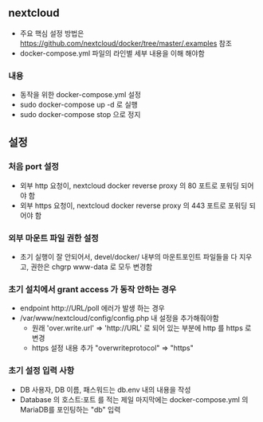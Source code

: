 ## nextcloud 
- 주요 핵심 설정 방법은 https://github.com/nextcloud/docker/tree/master/.examples 참조
- docker-compose.yml 파일의 라인별 세부 내용을 이해 해야함
### 내용
- 동작을 위한 docker-compose.yml 설정
- sudo docker-compose up -d 로 실행
- sudo docker-compose stop 으로 정지
## 설정
### 처음 port 설정
- 외부 http 요청이, nextcloud docker reverse proxy 의 80 포트로 포워딩 되어야 함
- 외부 https 요청이, nextcloud docker reverse proxy 의 443 포트로 포워딩 되어야 함
### 외부 마운트 파일 권한 설정
- 초기 실행이 잘 안되어서, devel/docker/ 내부의 마운트포인트 파일들을 다 지우고, 권한은 chgrp www-data 로 모두 변경함 
### 초기 설치에서 grant access 가 동작  안하는 경우 
- endpoint http://URL/poll 에러가 발생 하는 경우
- /var/www/nextcloud/config/config.php 내 설정을 추가해줘야함
  - 원래 'over.write.url' => 'http://URL' 로 되어 있는 부분에 http 를 https 로 변경
  - https 설정 내용 추가 "overwriteprotocol" => "https"
### 초기 설정 입력 사항
- DB 사용자, DB 이름, 패스워드는 db.env 내의 내용을 작성
- Database 의 호스트:포트 를 적는 제일 마지막에는 docker-compose.yml 의 MariaDB를 포인팅하는 "db" 입력 
